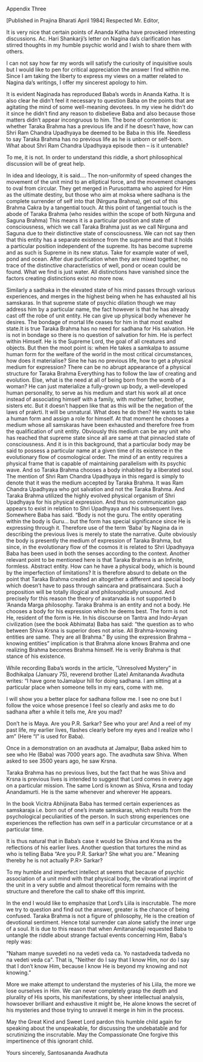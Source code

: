 Appendix Three


[Published in Prajina Bharati April 1984]
Respected Mr. Editor,

It is very nice that certain points of Ananda Katha have provoked interesting
discussions. Ac. Hari Shankarji’s letter on Nagina da’s clarification has stirred thoughts
in my humble psychic world and I wish to share them with others.

I can not say how far my words will satisfy the curiosity of inquisitive souls but I would
like to pen for critical appreciation the answer I find within me.
Since I am taking the liberty to express my views on a matter related to Nagina da’s
writings, I offer my sincerest apology to him.

It is evident Naginada has reproduced Baba’s words in Ananda Katha. It is also clear
he didn’t feel it necessary to question Baba on the points that are agitating the mind of
some well-meaning devotees. In my view he didn’t do it since he didn’t find any reason
to disbelieve Baba and also because those matters didn’t appear incongruous to him.
The bone of contention is: whether Taraka Brahma has a previous life and if he doesn’t
have, how can Shri Ram Chandra Upadhyaya be deemed to be Baba in this life.
Needless to say Taraka Brahma has no previous life as he is unborn or self-born. What
about Shri Ram Chandra Upadhyaya episode then – is it untenable?

To me, it is not. In order to understand this riddle, a short philosophical discussion will
be of great help.

In idea and Ideology, it is said.... The non-uniformity of speed changes the movement
of the unit mind to an elliptical force, and the movement changes to oval from circular.
They get merged in Purusottama who aspired for Him as the ultimate destiny, but those
who aim at moksa where sadhana is the complete surrender of self into that (Nirguna
Brahma), get out of this Brahma Cakra by a tangential touch. At this point of tangential
touch is the abode of Taraka Brahma (who resides within the scope of both Nirguna
and Saguna Brahma)
This means it is a particular position and state of consciousness, which we call Taraka
Brahma just as we call Nirguna and Saguna due to their distinctive state of
consciousness. We can not say then that this entity has a separate existence from the
supreme and that it holds a particular position independent of the supreme. Its has
become supreme and as such is Supreme in its new status. Take for example water of
well, pond and ocean. After due purification when they are mixed together, no trace of
the distinctive characteristics of well, pond or ocean could be found. What we find is
just water. All distinctions have vanished since the factors creating distinctions exist no
more now.

Similarly a sadhaka in the elevated state of his mind passes through various
experiences, and merges in the highest being when he has exhausted all his
samskaras. In that supreme state of psychic dilation though we may address him by a
particular name, the fact however is that he has already cast off the robe of unit entity.
He can give up physical body whenever he desires. The bondage of mortal life ceases
for him in that most exalted state.It is true Taraka Brahma has no need for sadhana for His salvation. He is not in
bondage so there is no question of salvation for him. He is perfect within Himself. He is
the Supreme Lord, the goal of all creatures and objects. But then the moot point is:
when He takes a samkalpa to assume human form for the welfare of the world in the
most critical circumstances, how does it materialise? Sine he has no previous life, how
to get a physical medium for expression?
There can be no abrupt appearance of a physical structure for Taraka Brahma
Everything has to follow the law of creating and evolution. Else, what is the need at all
of being born from the womb of a woman? He can just materialize a fully-grown up
body, a well-developed human personality, to serve as his medium and start his work
all at once instead of associating himself with a family, with mother father, brother,
sisters etc. But it doesn’t happen like that as this will be the negation of the laws of
prakrti. It will be unnatural. What does he do then? He wants to take a human form and
assign a role for himself. At that moment he chooses a medium whose all samskaras
have been exhausted and therefore free from the qualification of unit entity. Obviously
this medium can be any unit who has reached that supreme state since all are same at
that pinnacled state of consciousness. And it is in this background, that a particular
body may be said to possess a particular name at a given time of its existence in the
evolutionary flow of cosmological order. The mind of an entity requires a physical frame
that is capable of maintaining parallelism with its psychic wave. And so Taraka Brahma
chooses a body inhabited by a liberated soul.
The mention of Shri Ram Chandra Upadhyaya in this regard is simply to denote that it
was the medium accepted by Taraka Brahma. It was Ram Chandra Upadhyaya who
got salvation and not the Taraka Brahma. And Taraka Brahma utilized the highly
evolved physical organism of Shri Upadhyaya for his physical expression. And thus no
communication gap appears to exist in relation to Shri Upadhyaya and his subsequent
lives. Somewhere Baba has said. “Body is not the guru. The entity operating within the
body is Guru... but the form has special significance since He is expressing through it.
Therefore use of the term ‘Baba’ by Nagina da in describing the previous lives is
merely to state the narrative. Quite obviously the body is presently the medium of
expression of Taraka Brahma, but since, in the evolutionary flow of the cosmos it is
related to Shri Upadhyaya Baba has been used in both the senses according to the
context.
Another relevant point to be mentioned here is that Taraka Brahma is an Infinite,
formless. Abstract entity. How can he have a physical body, which is bound by the
imperfection of limitations? It is therefore absurd to debate on the point that Taraka
Brahma created an altogether a different and special body which doesn’t have to pass
through saincara and pratisaincara. Such a proposition will be totally illogical and
philosophically unsound. And precisely for this reason the theory of avatarvada is not
supported b ‘Ananda Marga philosophy.
Taraka Brahma is an entity and not a body. He chooses a body for his expression
which he deems best. The form is not He, resident of the form is He.
In his discourse on Tantra and Indo-Aryan civilization (see the book Abhimata) Baba
has said: “the question as to who between Shiva Krsna is superior does not arise. All
Brahma-knowing entities are same. They are all Brahma.” By using the expression
Brahma – knowing entities” implication is that Brahma alone knows Brahma and one
realizing Brahma becomes Brahma himself. He is verily Brahma is that stance of his
existence.

While recording Baba’s words in the article, ”Unresolved Mystery” in Bodhikalpa (January 75), reverend brother (Late) Amitananda Avadhuta writes: “I have gone toJamalpur hill for doing sadhana. I am sitting at a particular place when someone tells in my ears, come with me.

I will show you a better place for sadhana follow me. I see no one but I follow the voice whose presence I feel so clearly and asks me to do sadhana after a while it tells me, Are you mad? 

Don’t he is Maya. Are you P.R. Sarkar? See who your are! And a reel of my past life, my earlier lives, flashes clearly before my eyes and I realize who I am” (Here “I” is used for Baba).

Once in a demonstration on an avadhuta at Jamalpur, Baba asked him to see who He (Baba) was 7000 years ago. The avadhuta saw Shiva. When asked to see 3500 years ago, he saw Krsna.

Taraka Brahma has no previous lives, but the fact that he was Shiva and Krsna is
previous lives is intended to suggest that Lord comes in every age on a particular
mission. The same Lord is known as Shiva, Krsna and today Anandamurti. He is the
same whenever and wherever He appears.

In the book Vicitra Abhijinata Baba has termed certain experiences as samskaraja i.e. born out of one’s innate samskaras, which results from the psychological peculiarities of the person. In such strong experiences one experiences the reflection has own self in a particular circumstance or at a particular time. 

It is thus natural that in Baba’s case it would be Shiva and Krsna as the reflections of his earlier lives.
Another question that tortures the mind as who is telling Baba “Are you P.R. Sarkar?
She what you are.” Meaning thereby he is not actually P.R> Sarkar?

To my humble and imperfect intellect at seems that because of psychic association of a unit mind with that physical body, the vibrational imprint of the unit in a very subtle and almost theoretical form remains with the structure and therefore the call to shake off this imprint.

In the end I would like to emphasize that Lord’s Liila is inscrutable. The more we try to
question and find out the answer, greater is the chance of being confused. Taraka
Brahma is not a figure of philosophy, He is the creation of devotional sentiment. Hence
total surrender can alone satisfy the inner urge of a soul.
It is due to this reason that when Amitanandaji requested Baba to untangle the riddle
about strange factual events concerning Him, Baba's reply was:

"Naham manye suvedeti no na vedeti veda ca.
Yo nastadveda tadveda no na vedeti veda ca".
That is, "Neither do I say that I know Him, nor do I say that I don’t know Him, because I
know He is beyond my knowing and not knowing.”

More we make attempt to understand the mysteries of his Liila, the more we lose
ourselves in Him. We can never completely grasp the depth and plurality of His sports,
his manifestations, by sheer intellectual analysis, howsoever brilliant and exhaustive it
might be, He alone knows the secret of his mysteries and those trying to unravel it
merge in him in the process.

May the Great Kind and Sweet Lord pardon this humble child again for speaking about
the unspeakable, for discussing the undebatable and for scrutinizing the inscrutable.
May the Compassionate One forgive this impertinence of this ignorant child.

Yours sincerely,
Santosananda Avadhuta

